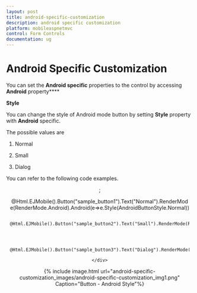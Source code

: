 ```yaml
---
layout: post
title: android-specific-customization
description: android specific customization
platform: mobileaspnetmvc
control: Form Controls
documentation: ug
---
```


# Android Specific Customization

You can set the **Android specific** properties to the control by accessing **Android** property****

**Style**

You can change the style of Android mode button by setting **Style** property with **Android** specific. 

The possible values are

1. Normal

2. Small

3. Dialog

You can refer to the following code examples.



 <div align="center" style="margin:10px">;

 @Html.EJMobile().Button("sample_button1").Text("Normal").RenderMode(RenderMode.Android).Android(e=>e.Style(AndroidButtonStyle.Normal)) 



            @Html.EJMobile().Button("sample_button2").Text("Small").RenderMode(RenderMode.Android).Android(e=>e.Style(AndroidButtonStyle.Small))



            @Html.EJMobile().Button("sample_button3").Text("Dialog").RenderMode(RenderMode.Android).Android(e=>e.Style(AndroidButtonStyle.Dialog))

    </div>





{% include image.html url="android-specific-customization_images/android-specific-customization_img1.png" Caption="Button - Android Style"%}

